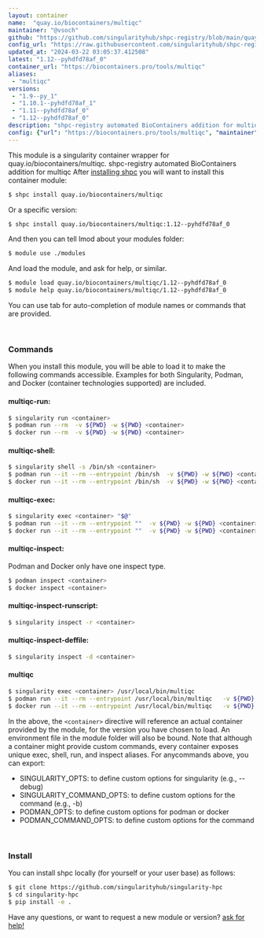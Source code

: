 ```yaml
---
layout: container
name:  "quay.io/biocontainers/multiqc"
maintainer: "@vsoch"
github: "https://github.com/singularityhub/shpc-registry/blob/main/quay.io/biocontainers/multiqc/container.yaml"
config_url: "https://raw.githubusercontent.com/singularityhub/shpc-registry/main/quay.io/biocontainers/multiqc/container.yaml"
updated_at: "2024-03-22 03:05:37.412508"
latest: "1.12--pyhdfd78af_0"
container_url: "https://biocontainers.pro/tools/multiqc"
aliases:
 - "multiqc"
versions:
 - "1.9--py_1"
 - "1.10.1--pyhdfd78af_1"
 - "1.11--pyhdfd78af_0"
 - "1.12--pyhdfd78af_0"
description: "shpc-registry automated BioContainers addition for multiqc"
config: {"url": "https://biocontainers.pro/tools/multiqc", "maintainer": "@vsoch", "description": "shpc-registry automated BioContainers addition for multiqc", "latest": {"1.12--pyhdfd78af_0": "sha256:82dae6463e1b19fafb6022401186300b66decf5ce319a725271700fe4e32e12a"}, "tags": {"1.9--py_1": "sha256:67cc651cb350b1ee2fc0929bd6bcd5189ec8c17f09566a3cd54cde7479e48a09", "1.10.1--pyhdfd78af_1": "sha256:c64ea8fcaf49dfc4b0594bc7349e6d1a662eb4484f5aac3252f4eea86cad164c", "1.11--pyhdfd78af_0": "sha256:88df23fac5b9eecda9943d922f81b68e30188eb4dd7cbfe9554e952ff5a3b0ee", "1.12--pyhdfd78af_0": "sha256:82dae6463e1b19fafb6022401186300b66decf5ce319a725271700fe4e32e12a"}, "docker": "quay.io/biocontainers/multiqc", "aliases": {"multiqc": "/usr/local/bin/multiqc"}}
---
```


This module is a singularity container wrapper for quay.io/biocontainers/multiqc.
shpc-registry automated BioContainers addition for multiqc
After [installing shpc](#install) you will want to install this container module:


```bash
$ shpc install quay.io/biocontainers/multiqc
```

Or a specific version:

```bash
$ shpc install quay.io/biocontainers/multiqc:1.12--pyhdfd78af_0
```

And then you can tell lmod about your modules folder:

```bash
$ module use ./modules
```

And load the module, and ask for help, or similar.

```bash
$ module load quay.io/biocontainers/multiqc/1.12--pyhdfd78af_0
$ module help quay.io/biocontainers/multiqc/1.12--pyhdfd78af_0
```

You can use tab for auto-completion of module names or commands that are provided.

<br>

### Commands

When you install this module, you will be able to load it to make the following commands accessible.
Examples for both Singularity, Podman, and Docker (container technologies supported) are included.

#### multiqc-run:

```bash
$ singularity run <container>
$ podman run --rm  -v ${PWD} -w ${PWD} <container>
$ docker run --rm  -v ${PWD} -w ${PWD} <container>
```

#### multiqc-shell:

```bash
$ singularity shell -s /bin/sh <container>
$ podman run --it --rm --entrypoint /bin/sh  -v ${PWD} -w ${PWD} <container>
$ docker run --it --rm --entrypoint /bin/sh  -v ${PWD} -w ${PWD} <container>
```

#### multiqc-exec:

```bash
$ singularity exec <container> "$@"
$ podman run --it --rm --entrypoint ""  -v ${PWD} -w ${PWD} <container> "$@"
$ docker run --it --rm --entrypoint ""  -v ${PWD} -w ${PWD} <container> "$@"
```

#### multiqc-inspect:

Podman and Docker only have one inspect type.

```bash
$ podman inspect <container>
$ docker inspect <container>
```

#### multiqc-inspect-runscript:

```bash
$ singularity inspect -r <container>
```

#### multiqc-inspect-deffile:

```bash
$ singularity inspect -d <container>
```


#### multiqc

```bash
$ singularity exec <container> /usr/local/bin/multiqc
$ podman run --it --rm --entrypoint /usr/local/bin/multiqc   -v ${PWD} -w ${PWD} <container> -c " $@"
$ docker run --it --rm --entrypoint /usr/local/bin/multiqc   -v ${PWD} -w ${PWD} <container> -c " $@"
```



In the above, the `<container>` directive will reference an actual container provided
by the module, for the version you have chosen to load. An environment file in the
module folder will also be bound. Note that although a container
might provide custom commands, every container exposes unique exec, shell, run, and
inspect aliases. For anycommands above, you can export:

 - SINGULARITY_OPTS: to define custom options for singularity (e.g., --debug)
 - SINGULARITY_COMMAND_OPTS: to define custom options for the command (e.g., -b)
 - PODMAN_OPTS: to define custom options for podman or docker
 - PODMAN_COMMAND_OPTS: to define custom options for the command

<br>

### Install

You can install shpc locally (for yourself or your user base) as follows:

```bash
$ git clone https://github.com/singularityhub/singularity-hpc
$ cd singularity-hpc
$ pip install -e .
```

Have any questions, or want to request a new module or version? [ask for help!](https://github.com/singularityhub/singularity-hpc/issues)
